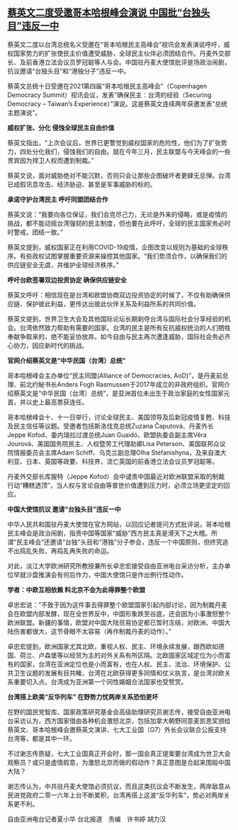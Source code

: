 <!--1620729627000-->
[蔡英文二度受邀哥本哈根峰会演说 中国批“台独头目”违反一中](https://www.rfa.org/mandarin/yataibaodao/gangtai/hx0511a-05112021064005.html)
------

<p class="p3">蔡英文二度以台湾总统名义受邀在“哥本哈根民主高峰会”视讯会发表演说呼吁，威权国家势力的扩张使民主价值遭受威胁，全球民主伙伴必须团结合作。丹麦外交部长、及前香港立法会议员罗冠聪等人与会。中国驻丹麦大使馆批评是场政治闹剧，抗议邀请“台独头目”和“港独分子”违反一中。</p><p class="p3">蔡英文总统十日受邀在<span class="s2">2021</span>第四届“哥本哈根民主高峰会”（<span class="s2">Copenhagen Democracy Summit</span>）视讯会议，发表“确保民主：台湾的经验（<span class="s2">Securing Democracy – Taiwan’s Experience</span>）”演说。这是蔡英文连续两年获邀发表“总统主题演说”。</p><p class="p3"><strong>威权扩张、分化<span class="s2"> </span>侵蚀全球民主自由价值</strong></p><p class="p3">蔡英文指出，“上次会议后，世界已更警觉到威权国家的危险性，他们为了扩张势力，四处分化我们，侵蚀我们的自由。就在今年三月，民主联盟与今天峰会的一些贵宾因为捍卫人权而遭到制裁。”</p><p class="p3">蔡英文说，面对威胁绝对不能沉默，否则只会让那些企图破坏者更肆无忌惮。台湾已成假讯息攻击、经济胁迫、甚至是军事威胁的标的。</p><p class="p3"><strong>承诺守护台湾民主<span class="s2"> </span>呼吁同盟团结合作</strong></p><p class="p3">蔡英文说：“我要向各位保证，我们会克尽己力，无论是外来的侵略，或是疫情的挑战，都不能动摇台湾强韧的民主制度，但也要在此呼吁，全球的民主国家务必时时警戒，团结一致。”</p><p class="p3">蔡英文提到，威权国家正在利用<span class="s2">COVID-19</span>疫情，企图改变以规则为基础的全球秩序。有些政权试图掌握重要资源来操控其他国家。“我们势须合作，以确保我们的供应链安全无虞，并维护全球经济秩序。”</p><p class="p3"><strong>呼吁台欧签署双边投资协定<span class="s2"> </span>确保供应链安全</strong></p><p class="p3">蔡英文呼吁：相信现在是台湾和欧盟协商双边投资协定的时候了，不仅有助确保供应链、保护彼此利益，更传达出彼此伙伴关系及利益所系的共同价值。</p><p class="p3">蔡英文提到，世界卫生大会及其他国际论坛长期剥夺台湾与国际社会分享经验的机会。台湾依然致力帮助有需要的国家。台湾的民主是所有反抗威权统治的人们牺牲奉献争取来的，绝不能妥协放弃。如今自由与民主再次遭逢威胁，国际社会务必齐心协力，因应新时代的挑战。</p><p class="p3"><strong>官网介绍蔡英文是“中华民国（台湾）总统”</strong></p><p class="p3">哥本哈根峰会主办单位“民主同盟<span class="s2">(Alliance of Democracies, AoD)</span>”，是丹麦前总理、前北约秘书长<span class="s2">Anders Fogh Rasmussen</span>于<span class="s2">2017</span>年成立的非政府组织。官网介绍蔡英文是“中华民国（台湾）总统”，是亚洲首位未出生于政治家庭的女性国家元首，并以史上最高票获连任。</p><p class="p3">哥本哈根峰会十、十一日举行，讨论全球民主、美国领导及后新冠疫情复甦、科技及民主信任等议题。受邀者包括斯洛伐克总统<span class="s2">Zuzana Čaputová</span>、丹麦外长<span class="s2">Jeppe Kofod</span>、委内瑞拉过渡总统<span class="s2">Juan Guaidó</span>、欧盟执委会副主席<span class="s2">Věra Jourová</span>、美国国务院民主、人权暨劳工代理助卿<span class="s2">Lisa Peterson</span>、美国联邦众议院情报委员会主席<span class="s2">Adam Schiff</span>、乌克兰副总理<span class="s2">Olha Stefanishyna</span>，及来自澳大利亚、日本、英国等政要、科技界，流亡英国的前香港立法会议员罗冠聪等。</p><p class="p3">丹麦外交部长库服特（<span class="s2">Jeppe Kofod</span>）会中谴责中国最近对欧洲联盟采取的制裁行动“糟糕透顶”，当人权与言论自由等普世价值遭到压力时，必须立场更坚定的回应。</p><p class="p3"><strong>中国大使馆抗议<span class="s2"> </span>邀请“台独头目”违反一中</strong></p><p class="p3">中华人民共和国驻丹麦大使馆在官方网站，以回应记者提问方式批评说，哥本哈根民主峰会是政治闹剧，指责中国等国家“威胁”西方民主真是滑天下之大稽。所谓“民主峰会”还邀请“台独”头目和“港独”分子参会，违反一个中国原则，但终究逃不出捣乱失败、再捣乱再失败的命运。</p><p class="p3">对此，淡江大学欧洲研究所教授兼所长卓忠宏接受自由亚洲电台采访分析，主办单位早就沙盘推演会有何后作力，中国大使馆只是作出例行性动作。</p><p class="p3"><strong>学者：中欧互相依赖<span class="s2"> </span>料北京不会为此得罪整个欧盟</strong></p><p class="p3">卓忠宏说：“不致于因为这件事去得罪整个欧盟国家引起内部讨论，因为制裁丹麦会在欧盟内部发酵，现在全世界反中，中国形象跌至谷底，还会因为小事激怒整个欧洲联盟。新疆的事情，欧盟对中国大陆贸易协定都已暂时冻结，对欧洲、中国大陆伤害都很大，这节骨眼不太容易（再作制裁丹麦的动作）。”</p><p class="p3">卓忠宏提到，欧洲国家尤其北欧，重视人权、民主、环境永续发展，跟西欧如德国、荷兰、卢森堡等以经贸为主的对外关系有所区隔。北欧国家区域定位为小而富有的国家，台湾在亚洲定位也是小而富有，也在人权、民主、法治、环境保护、公共卫生议题的发展有目共睹，台湾在北欧获得更多同情和仗义执言，是台湾对欧关系重要切入点。台湾成为亚洲第一个同性婚姻合法国家也受赞赏。</p><p class="p3"><strong>台湾搭上欧美“反华列车”<span class="s2"> </span>在野势力忧两岸关系恐怕更坏</strong></p><p class="p3">在野的国民党智库、国家政策研究基金会高级助理研究员谢志传，接受自由亚洲电台采访认为，西方国家借由各种机会激怒北京，包括加拿大朝野同意麦凯恩奖颁给蔡英文、哥本哈根峰会邀蔡英文演讲、七大工业国（<span class="s2">G7</span>）外长会议联合公报支持台湾等，都是其中一环。</p><p class="p3">不过谢志传质疑，七大工业国真正开会时，那一国会真正提案要台湾成为世卫大会观察员？或只是虚情假意，为激怒北京而做的假动作？真正意图是合起来围殴中国大陆？</p><p class="p3">谢志传认为，中共驻丹麦大使馆必须抗议，而且这类抗议会不断发生，两岸<span class="s3">敌</span>意从民进党政府二零一六年上台不断累积，台湾再搭上这波“反华列车”，势必对两岸关系更不利。</p><p class="p3">自由亚洲电台记者夏小华<span class="s2"> </span>台北报道　责编　许书婷<span class="s2"> </span>胡力汉</p><p class="p2"></p>

